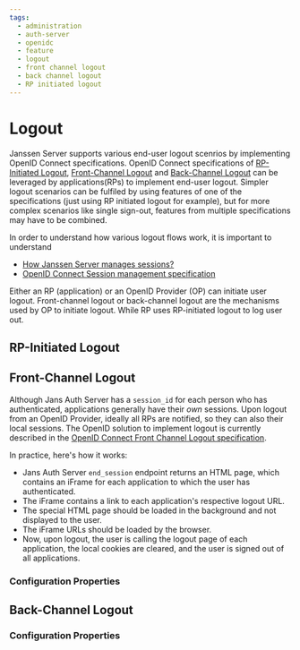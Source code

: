 ```yaml
---
tags:
  - administration
  - auth-server
  - openidc
  - feature
  - logout
  - front channel logout
  - back channel logout
  - RP initiated logout
---
```


# Logout

Janssen Server supports various end-user logout scenrios by implementing OpenID Connect specifications. OpenID Connect 
specifications of [RP-Initiated Logout](https://openid.net/specs/openid-connect-rpinitiated-1_0.html), 
[Front-Channel Logout](https://openid.net/specs/openid-connect-frontchannel-1_0.html) and 
[Back-Channel Logout](https://openid.net/specs/openid-connect-backchannel-1_0.html) can be leveraged by 
applications(RPs) to implement end-user logout. Simpler logout scenarios can be fulfiled by using features of one of the 
specifications (just using RP initiated logout for example), but for more complex scenarios like single sign-out,
features from multiple specifications may have to be combined. 

In order to understand how various logout flows work, it is important to understand 

- [How Janssen Server manages sessions?](https://docs.jans.io/v1.0.14/admin/auth-server/session-management/)
- [OpenID Connect Session management specification](https://openid.net/specs/openid-connect-session-1_0.html)

Either an RP (application) or an OpenID Provider (OP) can initiate user logout. Front-channel logout or back-channel
logout are the mechanisms used by OP to initiate logout. While RP uses RP-initiated logout to log user out.

## RP-Initiated Logout



## Front-Channel Logout

Although Jans Auth Server has a `session_id` for each person who has authenticated,
applications generally have their *own* sessions. Upon logout from an OpenID Provider, ideally all RPs are notified,
so they can also their local sessions. The OpenID solution to implement logout is currently described in
the [OpenID Connect Front Channel Logout specification](http://openid.net/specs/openid-connect-frontchannel-1_0.html).

In practice, here's how it works:

- Jans Auth Server `end_session` endpoint returns an HTML page, which contains an iFrame for each application to
  which the user has authenticated.
- The iFrame contains a link to each application's respective logout URL.
- The special HTML page should be loaded in the background and not displayed to the user.
- The iFrame URLs should be loaded by the browser.
- Now, upon logout, the user is calling the logout page of each application, the local cookies are cleared, and the user is signed out of all applications.

### Configuration Properties

## Back-Channel Logout

### Configuration Properties